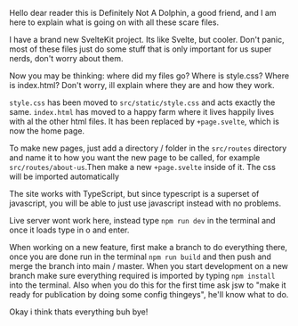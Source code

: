 Hello dear reader this is Definitely Not A Dolphin, a good friend, and I am here to explain what is going on with all these scare files.

I have a brand new SvelteKit project. Its like Svelte, but cooler. Don't panic, most of these files just do some stuff that is only important for us super nerds, don't worry about them.

Now you may be thinking: where did my files go? Where is style.css? Where is index.html? Don't worry, ill explain where they are and how they work.

`style.css` has been moved to `src/static/style.css` and acts exactly the same.
`index.html` has moved to a happy farm where it lives happily lives with al the other html files. It has been replaced by `+page.svelte`, which is now the home page.

To make new pages, just add a directory / folder in the `src/routes` directory and name it to how you want the new page to be called, for example `src/routes/about-us`.Then make a new `+page.svelte` inside of it. The css will be imported automatically

The site works with TypeScript, but since typescript is a superset of javascript, you will be able to just use javascript instead with no problems.

Live server wont work here, instead type `npm run dev` in the terminal and once it loads type in o and enter.

When working on a new feature, first make a branch to do everything there, once you are done run in the terminal `npm run build` and then push and merge the branch into main / master. When you start development on a new branch make sure everything required is imported by typing `npm install` into the terminal. Also when you do this for the first time ask jsw to "make it ready for publication by doing some config thingeys", he'll know what to do. 

Okay i think thats everything buh bye!